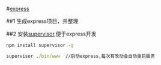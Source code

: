 #[express](http://expressjs.com/)

##1 生成express项目，并整理

##2 安装[supervisor](https://www.npmjs.com/package/supervisor),便于express开发
 ```cmd
 npm install supervisor -g
 ```
 ```cmd
 supervisor ./bin/www  //启动express,每次有改动会自动重启服务
 ```
 